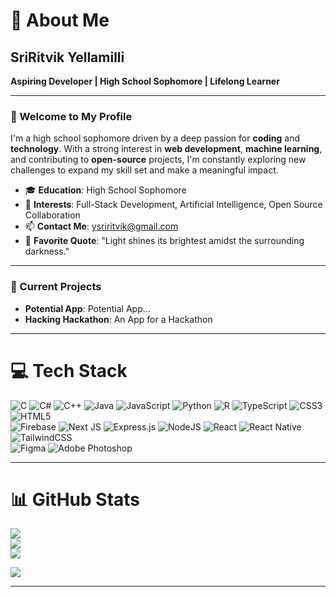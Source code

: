 # 💫 About Me  
## SriRitvik Yellamilli  
**Aspiring Developer | High School Sophomore | Lifelong Learner**  

---

### 👋 Welcome to My Profile  

I'm a high school sophomore driven by a deep passion for **coding** and **technology**. With a strong interest in **web development**, **machine learning**, and contributing to **open-source** projects, I'm constantly exploring new challenges to expand my skill set and make a meaningful impact.  

- 🎓 **Education**: High School Sophomore  
- 🚀 **Interests**: Full-Stack Development, Artificial Intelligence, Open Source Collaboration  
- 📫 **Contact Me**: [ysriritvik@gmail.com](mailto:ysriritvik@gmail.com)  
- 🌟 **Favorite Quote**: "Light shines its brightest amidst the surrounding darkness."  

---

### 🎯 Current Projects  

- **Potential App**: Potential App...
- **Hacking Hackathon**: An App for a Hackathon  

---

# 💻 Tech Stack  

![C](https://img.shields.io/badge/c-%2300599C.svg?style=for-the-badge&logo=c&logoColor=white) 
![C#](https://img.shields.io/badge/c%23-%23239120.svg?style=for-the-badge&logo=csharp&logoColor=white) 
![C++](https://img.shields.io/badge/c++-%2300599C.svg?style=for-the-badge&logo=c%2B%2B&logoColor=white) 
![Java](https://img.shields.io/badge/java-%23ED8B00.svg?style=for-the-badge&logo=openjdk&logoColor=white) 
![JavaScript](https://img.shields.io/badge/javascript-%23323330.svg?style=for-the-badge&logo=javascript&logoColor=%23F7DF1E) 
![Python](https://img.shields.io/badge/python-3670A0?style=for-the-badge&logo=python&logoColor=ffdd54) 
![R](https://img.shields.io/badge/r-%23276DC3.svg?style=for-the-badge&logo=r&logoColor=white) 
![TypeScript](https://img.shields.io/badge/typescript-%23007ACC.svg?style=for-the-badge&logo=typescript&logoColor=white) 
![CSS3](https://img.shields.io/badge/css3-%231572B6.svg?style=for-the-badge&logo=css3&logoColor=white) 
![HTML5](https://img.shields.io/badge/html5-%23E34F26.svg?style=for-the-badge&logo=html5&logoColor=white)  
![Firebase](https://img.shields.io/badge/firebase-%23039BE5.svg?style=for-the-badge&logo=firebase) 
![Next JS](https://img.shields.io/badge/Next-black?style=for-the-badge&logo=next.js&logoColor=white) 
![Express.js](https://img.shields.io/badge/express.js-%23404d59.svg?style=for-the-badge&logo=express&logoColor=%2361DAFB) 
![NodeJS](https://img.shields.io/badge/node.js-6DA55F?style=for-the-badge&logo=node.js&logoColor=white) 
![React](https://img.shields.io/badge/react-%2320232a.svg?style=for-the-badge&logo=react&logoColor=%2361DAFB) 
![React Native](https://img.shields.io/badge/react_native-%2320232a.svg?style=for-the-badge&logo=react&logoColor=%2361DAFB) 
![TailwindCSS](https://img.shields.io/badge/tailwindcss-%2338B2AC.svg?style=for-the-badge&logo=tailwind-css&logoColor=white)  
![Figma](https://img.shields.io/badge/figma-%23F24E1E.svg?style=for-the-badge&logo=figma&logoColor=white) 
![Adobe Photoshop](https://img.shields.io/badge/adobe%20photoshop-%2331A8FF.svg?style=for-the-badge&logo=adobe%20photoshop&logoColor=white)  

---

# 📊 GitHub Stats  

![](https://github-readme-stats.vercel.app/api?username=SriRitvik-Yellamilli&theme=github_dark&hide_border=false&include_all_commits=false&count_private=false)  
![](https://github-readme-streak-stats.herokuapp.com/?user=SriRitvik-Yellamilli&theme=github_dark&hide_border=false)  
![](https://github-readme-stats.vercel.app/api/top-langs/?username=SriRitvik-Yellamilli&theme=github_dark&hide_border=false&include_all_commits=false&count_private=false&layout=compact)  

[![](https://visitcount.itsvg.in/api?id=SriRitvik-Yellamilli&icon=2&color=12)](https://visitcount.itsvg.in)

---
<!-- Proudly created with GPRM ( https://gprm.itsvg.in ) -->
